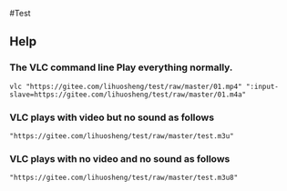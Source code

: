 #Test

## Help

### The VLC command line Play everything normally.
`vlc "https://gitee.com/lihuosheng/test/raw/master/01.mp4" ":input-slave=https://gitee.com/lihuosheng/test/raw/master/01.m4a"`

### VLC plays with video but no sound as follows
`"https://gitee.com/lihuosheng/test/raw/master/test.m3u"`

### VLC plays with no video and no sound as follows
`"https://gitee.com/lihuosheng/test/raw/master/test.m3u8"`
